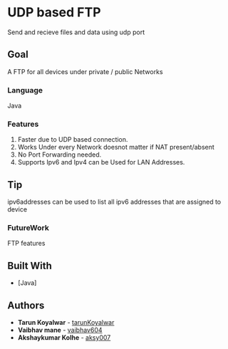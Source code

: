 # UDP based FTP

Send and recieve files and data using udp port

## Goal

A FTP for all devices under private / public Networks

### Language

Java

### Features

1) Faster due to UDP based connection.
2) Works Under every Network doesnot matter if NAT present/absent 
3) No Port Forwarding needed.
4) Supports Ipv6 and Ipv4 can be Used for LAN Addresses.

## Tip

ipv6addresses can be used to list all ipv6 addresses that are assigned to device

### FutureWork

FTP features 

## Built With

* [Java]


## Authors

* **Tarun Koyalwar**   - [tarunKoyalwar](https://github.com/tarunKoyalwar)
* **Vaibhav mane**   - [vaibhav604](https://github.com/vaibhav604)
* **Akshaykumar Kolhe**   - [aksy007](https://github.com/aksy007)
